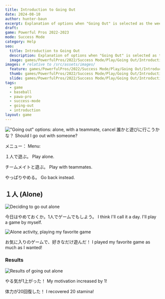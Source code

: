 ```yaml
---
title: Introduction to Going Out
date: 2024-08-10
author: hunter-baun
excerpt: Explanation of options when "Going Out" is selected as the week's action
draft: 
game: Powerful Pros 2022-2023
mode: Success Mode
category: Help
seo:
  title: Introduction to Going Out
  description: Explanation of options when "Going Out" is selected as the week's action
  image: games/PowerfulPros/2022/Success Mode/Play/Going Out/Introduction/1 - selection menu.png
images: # relative to /src/assets/images/
  feature: games/PowerfulPros/2022/Success Mode/Play/Going Out/Introduction/1 - selection menu.png
  thumb: games/PowerfulPros/2022/Success Mode/Play/Going Out/Introduction/1 - selection menu.png
  slide: games/PowerfulPros/2022/Success Mode/Play/Going Out/Introduction/1 - selection menu.png
tags:
  - game
  - baseball
  - pawa-pro
  - success-mode
  - going-out
  - introduction
layout: game
---
```


!["Going out" options: alone, with a teammate, cancel](</assets/images/games/PowerfulPros/2022/Success Mode/Play/Going Out/Introduction/1 - selection menu.png>)
誰かと遊びに行こうかな？
Should I go out with someone?

メニュー：
Menu:

１人で遊ぶ。
Play alone.

チームメイトと遊ぶ。
Play with teammates.

やっぱりやめる。
Go back instead.

## １人 (Alone)

![Deciding to go out alone](</assets/images/games/PowerfulPros/2022/Success Mode/Play/Going Out/Introduction/2 - alone 1 - decision.png>)

今日はやめておくか。1人でゲームでもしよう。
I think I'll call it a day. I'll play a game by myself.

![Alone activity, playing my favorite game](</assets/images/games/PowerfulPros/2022/Success Mode/Play/Going Out/Introduction/2 - alone 2 - action.png>)

お気に入りのゲームで、好きなだけ遊んだ！
I played my favorite game as much as I wanted!

### Results

![Results of going out alone](</assets/images/games/PowerfulPros/2022/Success Mode/Play/Going Out/Introduction/2 - alone 3 - result.png>)

やる気が1上がった！
My motivation increased by 1!

体力が20回復した！
I recovered 20 stamina!